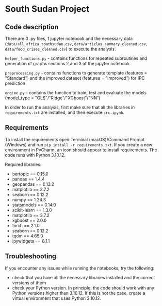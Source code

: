 # South Sudan Project 
## Code description
There are 3 .py files, 1 jupyter notebook and the necessary data (`data/all_africa_southsudan.csv`, `data/articles_summary_cleaned.csv`, `data/food_crises_cleaned.csv`) to execute the analysis.

`helper_functions.py` - contains functions for repeated subroutines and generation of graphs sections 2 and 3 of the jupyter notebook

`preprocessing.py` - contains functions to generate template (features = "Standard") and the improved dataset (features = "Improved") for IPC prediction

`engine.py` - contains the function to train, test and evaluate the models (model_type = "OLS"/"Ridge"/"XGboost"/"NN")

In order to run the analysis, first make sure that all the libraries in `requirements.txt` are installed, and then execute `src.ipynb`.

## Requirements
To install the requirements open Terminal (macOS)/Command Prompt (Windows) and run `pip install -r requirements.txt`. If you create a new environment in PyCharm, an icon should appear to install requirements. The code runs with Python 3.10.12.

Required libraries:
- bertopic == 0.15.0
- pandas == 1.4.4
- geopandas == 0.13.2
- matplotlib == 3.7.2
- seaborn == 0.12.2
- numpy == 1.24.3
- statsmodels == 0.14.0
- scikit-learn == 1.3.0
- matplotlib == 3.7.2
- xgboost == 2.0.0
- torch == 2.1.0
- seaborn == 0.12.2
- tqdm == 4.65.0
- ipywidgets == 8.1.1

## Troubleshooting

If you encounter any issues while running the notebooks, try the following:
- check that you have all the necessary libraries installed and the correct versions of them
- check your Python version. In principle, the code should work with any Python versions higher than 3.10.12. If this is not the case, create a virtual environment that uses Python 3.10.12.
